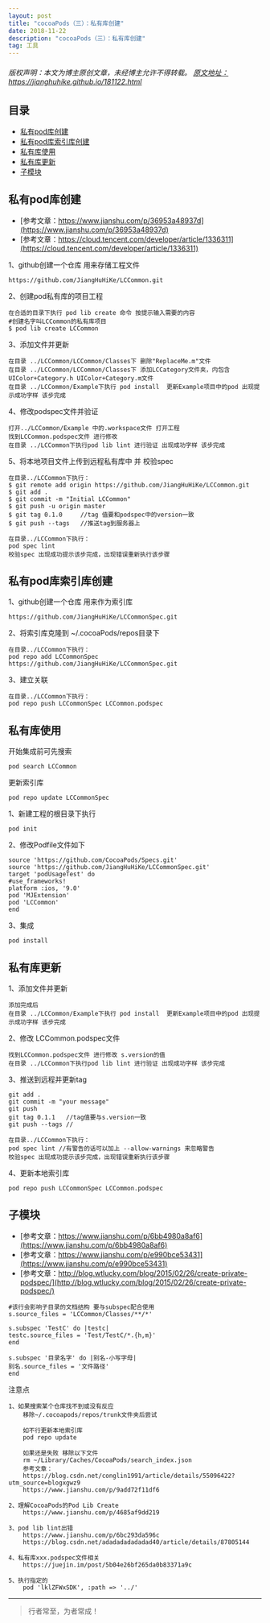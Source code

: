 ```yaml
---
layout: post
title: "cocoaPods（三）：私有库创建"
date: 2018-11-22 
description: "cocoaPods（三）：私有库创建"
tag: 工具
--- 
```


<h6>
  版权声明：本文为博主原创文章，未经博主允许不得转载。
  <a target="_blank" href="https://jianghuhike.github.io/181122.html">
  原文地址：https://jianghuhike.github.io/181122.html 
  </a>
</h6>



## 目录
* [私有pod库创建](#content1)
* [私有pod库索引库创建](#content2)
* [私有库使用](#content3)
* [私有库更新](#content4)
* [子模块](#content5)





<!-- ************************************************ -->
## <a id="content1"></a>私有pod库创建

- [参考文章：https://www.jianshu.com/p/36953a48937d](https://www.jianshu.com/p/36953a48937d)
- [参考文章：https://cloud.tencent.com/developer/article/1336311](https://cloud.tencent.com/developer/article/1336311)



1、github创建一个仓库 用来存储工程文件  
```   
https://github.com/JiangHuHiKe/LCCommon.git
```


2、创建pod私有库的项目工程
```       
在合适的目录下执行 pod lib create 命令 按提示输入需要的内容
#创建名字叫LCCommon的私有库项目
$ pod lib create LCCommon   
```

3、添加文件并更新   
```
在目录 ../LCCommon/LCCommon/Classes下 删除"ReplaceMe.m"文件
在目录 ../LCCommon/LCCommon/Classes下 添加LCCategory文件夹，内包含UIColor+Category.h UIColor+Category.m文件
在目录 ../LCCommon/Example下执行 pod install  更新Example项目中的pod 出现提示成功字样 该步完成
```

4、修改podspec文件并验证   
```
打开../LCCommon/Example 中的.workspace文件 打开工程    
找到LCCommon.podspec文件 进行修改   
在目录 ../LCCommon下执行pod lib lint 进行验证 出现成功字样 该步完成
```   
    
5、将本地项目文件上传到远程私有库中 并 校验spec
```
在目录../LCCommon下执行：
$ git remote add origin https://github.com/JiangHuHiKe/LCCommon.git
$ git add .
$ git commit -m "Initial LCCommon"
$ git push -u origin master
$ git tag 0.1.0     //tag 值要和podspec中的version一致
$ git push --tags   //推送tag到服务器上

在目录../LCCommon下执行：
pod spec lint 
校验spec 出现成功提示该步完成，出现错误重新执行该步骤
```
    
 
 
<!-- ************************************************ -->
## <a id="content2"></a> 私有pod库索引库创建

 
1、github创建一个仓库 用来作为索引库
```
https://github.com/JiangHuHiKe/LCCommonSpec.git
```

2、将索引库克隆到 ~/.cocoaPods/repos目录下
```
在目录../LCCommon下执行：
pod repo add LCCommonSpec https://github.com/JiangHuHiKe/LCCommonSpec.git
```

3、建立关联
```
在目录../LCCommon下执行：
pod repo push LCCommonSpec LCCommon.podspec 
```



<!-- ************************************************ -->
## <a id="content3"></a> 私有库使用

开始集成前可先搜索
```
pod search LCCommon
```

更新索引库
```
pod repo update LCCommonSpec
```

1、新建工程的根目录下执行
```
pod init
```

2、修改Podfile文件如下
```
source 'https://github.com/CocoaPods/Specs.git'
source 'https://github.com/JiangHuHiKe/LCCommonSpec.git'
target 'podUsageTest' do
#use_frameworks!
platform :ios, '9.0'
pod 'MJExtension'
pod 'LCCommon'
end
```

3、集成
```
pod install
```



<!-- ************************************************ -->
## <a id="content4"></a> 私有库更新


1、添加文件并更新
```
添加完成后
在目录 ../LCCommon/Example下执行 pod install  更新Example项目中的pod 出现提示成功字样 该步完成
```
    
2、修改 LCCommon.podspec文件
```
找到LCCommon.podspec文件 进行修改 s.version的值
在目录 ../LCCommon下执行pod lib lint 进行验证 出现成功字样 该步完成
```


3、推送到远程并更新tag
```
git add .
git commit -m "your message"
git push
git tag 0.1.1   //tag值要与s.version一致
git push --tags //

在目录../LCCommon下执行：
pod spec lint //有警告的话可以加上 --allow-warnings 来忽略警告
校验spec 出现成功提示该步完成，出现错误重新执行该步骤
```

4、更新本地索引库
```
pod repo push LCCommonSpec LCCommon.podspec
```



<!-- ************************************************ -->
## <a id="content5"></a> 子模块

- [参考文章：https://www.jianshu.com/p/6bb4980a8af6](https://www.jianshu.com/p/6bb4980a8af6)
- [参考文章：https://www.jianshu.com/p/e990bce53431](https://www.jianshu.com/p/e990bce53431)
- [参考文章：http://blog.wtlucky.com/blog/2015/02/26/create-private-podspec/](http://blog.wtlucky.com/blog/2015/02/26/create-private-podspec/)

```
#该行会影响子目录的文档结构 要与subspec配合使用
s.source_files = 'LCCommon/Classes/**/*'

s.subspec 'TestC' do |testc|
testc.source_files = 'Test/TestC/*.{h,m}'
end

s.subspec '目录名字' do |别名-小写字母|
别名.source_files = '文件路径'
end
```


注意点
```
1、如果搜索某个仓库找不到或没有反应
    移除~/.cocoapods/repos/trunk文件夹后尝试
    
    如不行更新本地索引库
    pod repo update
 
    如果还是失败 移除以下文件
    rm ~/Library/Caches/CocoaPods/search_index.json 
    参考文章：
    https://blog.csdn.net/conglin1991/article/details/55096422?utm_source=blogxgwz9
    https://www.jianshu.com/p/9add72f11df6
    
2、理解CocoaPods的Pod Lib Create
    https://www.jianshu.com/p/4685af9dd219
    
3、pod lib lint出错
    https://www.jianshu.com/p/6bc293da596c
    https://blog.csdn.net/adadadadadadad40/article/details/87805144

4、私有库xxx.podspec文件相关
    https://juejin.im/post/5b04e26bf265da0b83371a9c
    
5、执行指定的
    pod 'lklZFWxSDK', :path => '../'
```

----------
>  行者常至，为者常成！



